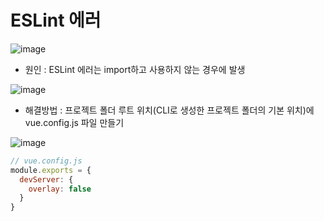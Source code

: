 
# ESLint 에러
![image](https://user-images.githubusercontent.com/61729276/134876913-59a236c7-fa02-4007-bea2-88509c992457.png) 

- 원인 : ESLint 에러는 import하고 사용하지 않는 경우에 발생

![image](https://user-images.githubusercontent.com/61729276/134877134-28d0644d-d439-4d5d-a80f-3ba3202397f2.png)

- 해결방법 : 프로젝트 폴더 루트 위치(CLI로 생성한 프로젝트 폴더의 기본 위치)에 vue.config.js 파일 만들기

![image](https://user-images.githubusercontent.com/61729276/134877506-ef059e88-2bc7-40e7-9428-ae9e55652f8b.png)

```javascript
// vue.config.js
module.exports = {
  devServer: {
    overlay: false
  }
}
```

